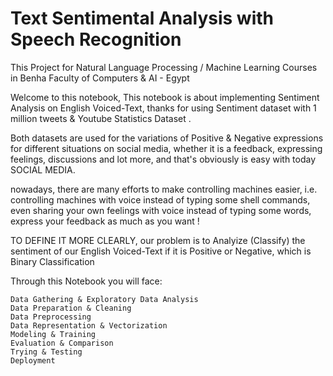 # Text Sentimental Analysis with Speech Recognition
This Project for Natural Language Processing / Machine Learning Courses in Benha Faculty of Computers & AI - Egypt

Welcome to this notebook, This notebook is about implementing Sentiment Analysis on English Voiced-Text, thanks for using Sentiment dataset with 1 million tweets & Youtube Statistics Dataset .

Both datasets are used for the variations of Positive & Negative expressions for different situations on social media, whether it is a feedback, expressing feelings, discussions and lot more, and that's obviously is easy with today SOCIAL MEDIA.

nowadays, there are many efforts to make controlling machines easier, i.e. controlling machines with voice instead of typing some shell commands, even sharing your own feelings with voice instead of typing some words, express your feedback as much as you want !

TO DEFINE IT MORE CLEARLY, our problem is to Analyize (Classify) the sentiment of our English Voiced-Text if it is Positive or Negative, which is Binary Classification

Through this Notebook you will face:

    Data Gathering & Exploratory Data Analysis
    Data Preparation & Cleaning
    Data Preprocessing
    Data Representation & Vectorization
    Modeling & Training
    Evaluation & Comparison
    Trying & Testing
    Deployment

